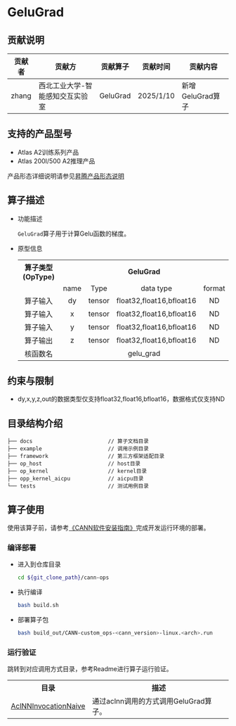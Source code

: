 # GeluGrad
## 贡献说明
| 贡献者   | 贡献方              | 贡献算子     | 贡献时间      | 贡献内容         |
|-------|------------------|----------|-----------|--------------|
| zhang | 西北工业大学-智能感知交互实验室 | GeluGrad | 2025/1/10 | 新增GeluGrad算子 |

## 支持的产品型号
- Atlas A2训练系列产品
- Atlas 200I/500 A2推理产品

产品形态详细说明请参见[昇腾产品形态说明](http://www.hiascend.com/document/redirect/CannCommunityProductForm)

## 算子描述

- 功能描述

  `GeluGrad`算子用于计算Gelu函数的梯度。

- 原型信息

  <table>
    <tr><th align="center">算子类型(OpType)</th><th colspan="4" align="center">GeluGrad</th></tr> 
    <tr><td align="center"> </td><td align="center">name</td><td align="center">Type</td><td align="center">data type</td><td align="center">format</td></tr>  
    <tr><td rowspan="2" align="center">算子输入</td>
    <tr><td align="center">dy</td><td align="center">tensor</td><td align="center">float32,float16,bfloat16</td><td align="center">ND</td>
    </tr> 
    <tr><td rowspan="2" align="center">算子输入</td>
    <tr><td align="center">x</td><td align="center">tensor</td><td align="center">float32,float16,bfloat16</td><td align="center">ND</td>
    </tr> 
    <tr><td rowspan="1" align="center">算子输入</td>
    <td align="center">y</td><td align="center">tensor</td><td align="center">float32,float16,bfloat16</td><td align="center">ND</td></tr>
    <tr><td rowspan="1" align="center">算子输出</td>
    <td align="center">z</td><td align="center">tensor</td><td align="center">float32,float16,bfloat16</td><td align="center">ND</td></tr>    
    <tr><td rowspan="1" align="center">核函数名</td><td colspan="4" align="center">gelu_grad</td></tr>  
  </table>

## 约束与限制
- dy,x,y,z,out的数据类型仅支持float32,float16,bfloat16，数据格式仅支持ND

## 目录结构介绍
```
├── docs                        // 算子文档目录
├── example                     // 调用示例目录
├── framework                   // 第三方框架适配目录
├── op_host                     // host目录
├── op_kernel                   // kernel目录
├── opp_kernel_aicpu            // aicpu目录
└── tests                       // 测试用例目录
```

## 算子使用
使用该算子前，请参考[《CANN软件安装指南》](https://hiascend.com/document/redirect/CannCommunityInstSoftware)完成开发运行环境的部署。


### 编译部署
  - 进入到仓库目录

    ```bash
    cd ${git_clone_path}/cann-ops
    ```

  - 执行编译

    ```bash
    bash build.sh
    ```

  - 部署算子包

    ```bash
    bash build_out/CANN-custom_ops-<cann_version>-linux.<arch>.run
    ```

### 运行验证
跳转到对应调用方式目录，参考Readme进行算子运行验证。
<table>
    <th>目录</th><th>描述</th>
    <tr>
        <td><a href="./examples/AclNNInvocationNaive"> AclNNInvocationNaive</td><td>通过aclnn调用的方式调用GeluGrad算子。</td>
    </tr>
</table>
